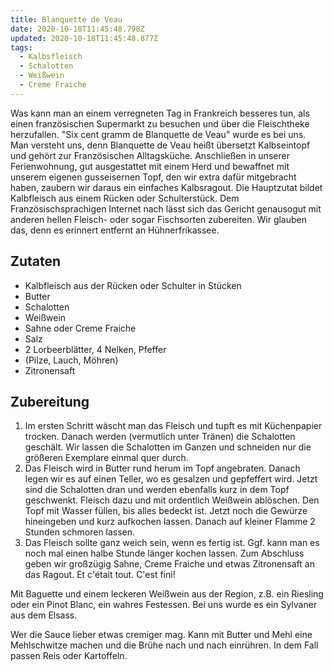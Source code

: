 ```yaml
---
title: Blanquette de Veau
date: 2020-10-18T11:45:48.798Z
updated: 2020-10-18T11:45:48.877Z
tags:
  - Kalbsfleisch
  - Schalotten
  - Weißwein
  - Creme Fraiche
---
```

Was kann man an einem verregneten Tag in Frankreich besseres tun, als einen französischen Supermarkt zu besuchen und über die Fleischtheke herzufallen. "Six cent gramm de Blanquette de Veau" wurde es bei uns. Man versteht uns, denn Blanquette de Veau heißt übersetzt Kalbseintopf und gehört zur Französischen Alltagsküche. Anschließen in unserer Ferienwohnung, gut ausgestattet mit einem Herd und bewaffnet mit unserem eigenen gusseisernen Topf, den wir extra dafür mitgebracht haben, zaubern wir daraus ein einfaches Kalbsragout. Die Hauptzutat bildet Kalbfleisch aus einem Rücken oder Schulterstück. Dem Französischsprachigen Internet nach lässt sich das Gericht genausogut mit anderen hellen Fleisch- oder sogar Fischsorten zubereiten. Wir glauben das, denn es erinnert entfernt an Hühnerfrikassee.

## Zutaten
* Kalbfleisch aus der Rücken oder Schulter in Stücken
* Butter
* Schalotten
* Weißwein
* Sahne oder Creme Fraiche
* Salz
* 2 Lorbeerblätter, 4 Nelken, Pfeffer
* (Pilze, Lauch, Möhren)
* Zitronensaft

## Zubereitung

1. Im ersten Schritt wäscht man das Fleisch und tupft es mit Küchenpapier trocken. Danach werden (vermutlich unter Tränen) die Schalotten geschält. Wir lassen die Schalotten im Ganzen und schneiden nur die größeren Exemplare einmal quer durch.
2. Das Fleisch wird in Butter rund herum im Topf angebraten. Danach legen wir es auf einen Teller, wo es gesalzen und gepfeffert wird. Jetzt sind die Schalotten dran und werden ebenfalls kurz in dem Topf geschwenkt. Fleisch dazu und mit ordentlich Weißwein ablöschen. Den Topf mit Wasser füllen, bis alles bedeckt ist. Jetzt noch die Gewürze hineingeben und kurz aufkochen lassen. Danach auf kleiner Flamme 2 Stunden schmoren lassen.
3. Das Fleisch sollte ganz weich sein, wenn es fertig ist. Ggf. kann man es noch mal einen halbe Stunde länger kochen lassen. Zum Abschluss geben wir großzügig Sahne, Creme Fraiche und etwas Zitronensaft an das Ragout. Et c'était tout. C'est fini!


Mit Baguette und einem leckeren Weißwein aus der Region, z.B. ein Riesling oder ein Pinot Blanc, ein wahres Festessen. Bei uns wurde es ein Sylvaner aus dem Elsass.

Wer die Sauce lieber etwas cremiger mag. Kann mit Butter und Mehl eine Mehlschwitze machen und die Brühe nach und nach einrühren. In dem Fall passen Reis oder Kartoffeln.